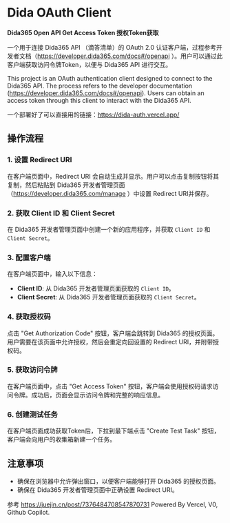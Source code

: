 # Dida OAuth Client

**Dida365 Open API Get Access Token 授权Token获取**

一个用于连接 Dida365 API （滴答清单）的 OAuth 2.0 认证客户端，过程参考开发者文档（https://developer.dida365.com/docs#/openapi ）。用户可以通过此客户端获取访问令牌Token，以便与 Dida365 API 进行交互。

This project is an OAuth authentication client designed to connect to the Dida365 API. The process refers to the developer documentation (https://developer.dida365.com/docs#/openapi). Users can obtain an access token through this client to interact with the Dida365 API.

一个部署好了可以直接用的链接：https://dida-auth.vercel.app/

## 操作流程

### 1. 设置 Redirect URI

在客户端页面中，Redirect URI 会自动生成并显示。用户可以点击复制按钮将其复制，然后粘贴到 Dida365 开发者管理页面（https://developer.dida365.com/manage ）中设置 Redirect URI并保存。

### 2. 获取 Client ID 和 Client Secret

在 Dida365 开发者管理页面中创建一个新的应用程序，并获取 `Client ID` 和 `Client Secret`。

### 3. 配置客户端

在客户端页面中，输入以下信息：

- **Client ID**: 从 Dida365 开发者管理页面获取的 `Client ID`。
- **Client Secret**: 从 Dida365 开发者管理页面获取的 `Client Secret`。

### 4. 获取授权码

点击 "Get Authorization Code" 按钮，客户端会跳转到 Dida365 的授权页面。用户需要在该页面中允许授权，然后会重定向回设置的 Redirect URI，并附带授权码。

### 5. 获取访问令牌

在客户端页面中，点击 "Get Access Token" 按钮，客户端会使用授权码请求访问令牌。成功后，页面会显示访问令牌和完整的响应信息。

### 6. 创建测试任务

在客户端页面成功获取Token后，下拉到最下端点击 "Create Test Task" 按钮，客户端会向用户的收集箱新建一个任务。

## 注意事项

- 确保在浏览器中允许弹出窗口，以便客户端能够打开 Dida365 的授权页面。
- 确保在 Dida365 开发者管理页面中正确设置 Redirect URI。

参考 https://juejin.cn/post/7376484708547870731
Powered By Vercel, V0, Github Copilot.

